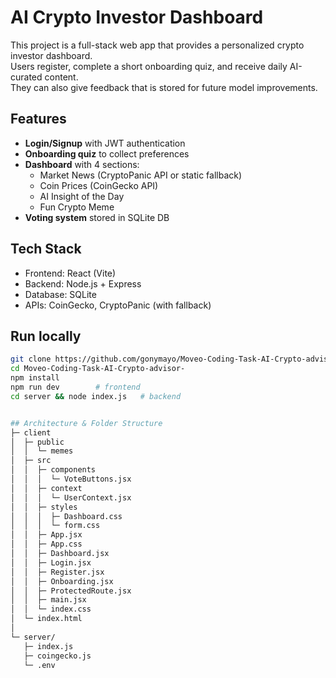 # AI Crypto Investor Dashboard

This project is a full-stack web app that provides a personalized crypto investor dashboard.  
Users register, complete a short onboarding quiz, and receive daily AI-curated content.  
They can also give feedback that is stored for future model improvements.  

## Features
- **Login/Signup** with JWT authentication  
- **Onboarding quiz** to collect preferences  
- **Dashboard** with 4 sections:
  - Market News (CryptoPanic API or static fallback)
  - Coin Prices (CoinGecko API)
  - AI Insight of the Day
  - Fun Crypto Meme  
- **Voting system** stored in SQLite DB  

## Tech Stack
- Frontend: React (Vite)  
- Backend: Node.js + Express  
- Database: SQLite  
- APIs: CoinGecko, CryptoPanic (with fallback)  

## Run locally
```bash
git clone https://github.com/gonymayo/Moveo-Coding-Task-AI-Crypto-advisor-.git
cd Moveo-Coding-Task-AI-Crypto-advisor-
npm install
npm run dev        # frontend
cd server && node index.js   # backend


## Architecture & Folder Structure
├─ client                   
│  ├─ public
│  │  └─ memes                
│  ├─ src
│  │  ├─ components
│  │  │  └─ VoteButtons.jsx
│  │  ├─ context
│  │  │  └─ UserContext.jsx
│  │  ├─ styles
│  │  │  ├─ Dashboard.css
│  │  │  └─ form.css
│  │  ├─ App.jsx
│  │  ├─ App.css
│  │  ├─ Dashboard.jsx
│  │  ├─ Login.jsx
│  │  ├─ Register.jsx
│  │  ├─ Onboarding.jsx
│  │  ├─ ProtectedRoute.jsx
│  │  ├─ main.jsx
│  │  └─ index.css
│  └─ index.html
│
└─ server/                    
   ├─ index.js                  
   ├─ coingecko.js            
   └─ .env

                     
